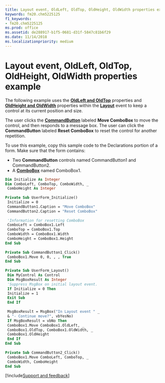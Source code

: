 ```yaml
---
title: Layout event, OldLeft, OldTop, OldHeight, OldWidth properties example
keywords: fm20.chm5225125
f1_keywords:
- fm20.chm5225125
ms.prod: office
ms.assetid: de288917-b1f5-0681-d31f-5847c81b6f29
ms.date: 11/14/2018
ms.localizationpriority: medium
---
```



# Layout event, OldLeft, OldTop, OldHeight, OldWidth properties example

The following example uses the **[OldLeft and OldTop](oldleft-oldtop-properties.md)** properties and **[OldHeight and OldWidth](oldheight-oldwidth-properties.md)** properties within the **[Layout](layout-event.md)** event to keep a control at its current position and size. 

The user clicks the **[CommandButton](commandbutton-control.md)** labeled **Move ComboBox** to move the control, and then responds to a message box. The user can click the **CommandButton** labeled **Reset ComboBox** to reset the control for another repetition.

To use this example, copy this sample code to the Declarations portion of a form. Make sure that the form contains:

- Two **CommandButton** controls named CommandButton1 and CommandButton2.    
- A **[ComboBox](combobox-control.md)** named ComboBox1.
    

```vb
Dim Initialize As Integer 
Dim ComboLeft, ComboTop, ComboWidth, _ 
 ComboHeight As Integer 
 
Private Sub UserForm_Initialize() 
 Initialize = 0 
 CommandButton1.Caption = "Move ComboBox" 
 CommandButton2.Caption = "Reset ComboBox" 
 
 'Information for resetting ComboBox 
 ComboLeft = ComboBox1.Left 
 ComboTop = ComboBox1.Top 
 ComboWidth = ComboBox1.Width 
 ComboHeight = ComboBox1.Height 
End Sub 
 
Private Sub CommandButton1_Click() 
 ComboBox1.Move 0, 0, , , True 
End Sub 
 
Private Sub UserForm_Layout() 
 Dim MyControl As Control 
 Dim MsgBoxResult As Integer 
 'Suppress MsgBox on initial layout event. 
 If Initialize = 0 Then 
 Initialize = 1 
 Exit Sub 
 End If 
 
 MsgBoxResult = MsgBox("In Layout event " _ 
 & "- Continue move?", vbYesNo) 
 If MsgBoxResult = vbNo Then 
 ComboBox1.Move ComboBox1.OldLeft, _ 
 ComboBox1.OldTop, ComboBox1.OldWidth, _ 
 ComboBox1.OldHeight 
 End If 
End Sub 
 
Private Sub CommandButton2_Click() 
 ComboBox1.Move ComboLeft, ComboTop, _ 
 ComboWidth, ComboHeight 
End Sub
```

[!include[Support and feedback](~/includes/feedback-boilerplate.md)]